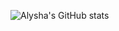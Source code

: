 ![Alysha's GitHub stats](https://github-readme-stats.vercel.app/api?username=alyshapm&show_icons=true&theme=radical)

